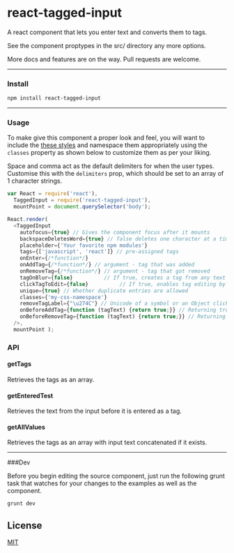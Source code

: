 # react-tagged-input

A react component that lets you enter text and converts them to tags.

See the component proptypes in the src/ directory any more options.

More docs and features are on the way. Pull requests are welcome.

---
### Install

```sh
npm install react-tagged-input
```

---

### Usage

To make give this component a proper look and feel, you will want to include the [these styles](https://github.com/tutorialhorizon/react-tagged-input/blob/master/css/react-tagged-input.css) and namespace them appropriately using the `classes` property as shown below to customize them as per your liking.

Space and comma act as the default delimiters for when the user types.  Customise this with the `delimiters` 
prop, which should be set to an array of 1 character strings.

```js
var React = require('react'),
  TaggedInput = require('react-tagged-input'),
  mountPoint = document.querySelector('body');

React.render(
  <TaggedInput
    autofocus={true} // Gives the component focus after it mounts
    backspaceDeletesWord={true} // false deletes one character at a time
    placeholder={'Your favorite npm modules'}
    tags={['javascript', 'react']} // pre-assigned tags
    onEnter={/*function*/}
    onAddTag={/*function*/} // argument - tag that was added
    onRemoveTag={/*function*/} // argument - tag that got removed
    tagOnBlur={false}          // If true, creates a tag from any text entered when input box loses focus
    clickTagToEdit={false}          // If true, enables tag editing by clicking the tag text
    unique={true} // Whether duplicate entries are allowed
    classes={'my-css-namespace'}
    removeTagLabel={"\u274C"} // Unicode of a symbol or an Object click to delete tags. Defaults to 'x',
    onBeforeAddTag={function (tagText) {return true;}} // Returning true from this function causes the tag to itself handle adding tags. Return false if you want a parent to pass in updated tags in props.
    onBeforeRemoveTag={function (tagText) {return true;}} // Returning true causes the tag to itself handle removing tags. Return false if you want a parent to pass in updated tags in props.
  />,
  mountPoint );
```


### API

#### getTags

Retrieves the tags as an array.

#### getEnteredTest

Retrieves the text from the input before it is entered as a tag.

#### getAllValues

Retrieves the tags as an array with input text concatenated if it exists.

---
###Dev

Before you begin editing the source component, just run the following grunt task that watches for your changes to the examples as well as the component.

```sh
grunt dev
```

## License

[MIT](LICENSE)

